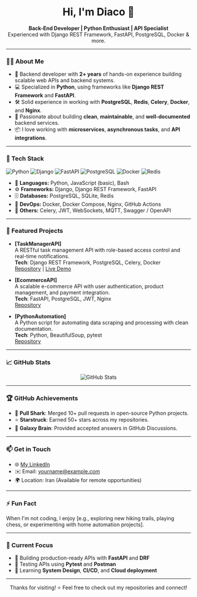 <h1 align="center">Hi, I'm Diaco 👋</h1>

<p align="center">
  <b>Back-End Developer | Python Enthusiast | API Specialist</b><br>
  Experienced with Django REST Framework, FastAPI, PostgreSQL, Docker & more.
</p>

---

### 👨‍💻 About Me

- 🧠 Backend developer with **2+ years** of hands-on experience building scalable web APIs and backend systems.
- 💻 Specialized in **Python**, using frameworks like **Django REST Framework** and **FastAPI**.
- 🛠️ Solid experience in working with **PostgreSQL**, **Redis**, **Celery**, **Docker**, and **Nginx**.
- 🚀 Passionate about building **clean**, **maintainable**, and **well-documented** backend services.
- 📦 I love working with **microservices**, **asynchronous tasks**, and **API integrations**.

---

### 🔧 Tech Stack

![Python](https://img.shields.io/badge/python-3670A0?style=flat&logo=python&logoColor=ffdd54)
![Django](https://img.shields.io/badge/django-092E20?style=flat&logo=django&logoColor=white)
![FastAPI](https://img.shields.io/badge/fastapi-009688?style=flat&logo=fastapi&logoColor=white)
![PostgreSQL](https://img.shields.io/badge/postgresql-316192?style=flat&logo=postgresql&logoColor=white)
![Docker](https://img.shields.io/badge/docker-0db7ed?style=flat&logo=docker&logoColor=white)
![Redis](https://img.shields.io/badge/redis-CC0000?style=flat&logo=redis&logoColor=white)

- 🐍 **Languages:** Python, JavaScript (basic), Bash
- ⚙️ **Frameworks:** Django, Django REST Framework, FastAPI
- 🗄️ **Databases:** PostgreSQL, SQLite, Redis
- 🐳 **DevOps:** Docker, Docker Compose, Nginx, GitHub Actions
- 🔌 **Others:** Celery, JWT, WebSockets, MQTT, Swagger / OpenAPI

---

### 🌟 Featured Projects

- **[TaskManagerAPI]**  
  A RESTful task management API with role-based access control and real-time notifications.  
  **Tech**: Django REST Framework, PostgreSQL, Celery, Docker  
  [Repository](https://github.com/diaco-dev/task-manager-api) | [Live Demo](https://task-manager-api.example.com)

- **[EcommerceAPI]**  
  A scalable e-commerce API with user authentication, product management, and payment integration.  
  **Tech**: FastAPI, PostgreSQL, JWT, Nginx  
  [Repository](https://github.com/diaco-dev/ecommerce-api)

- **[PythonAutomation]**  
  A Python script for automating data scraping and processing with clean documentation.  
  **Tech**: Python, BeautifulSoup, pytest  
  [Repository](https://github.com/diaco-dev/python-automation)

---

### 📈 GitHub Stats

<p align="center">
  <img src="https://github-readme-stats.vercel.app/api?username=diaco-dev&show_icons=true&theme=radical&count_private=true" alt="GitHub Stats" />
</p>

---

### 🏆 GitHub Achievements

- 🦈 **Pull Shark**: Merged 10+ pull requests in open-source Python projects.
- ⭐ **Starstruck**: Earned 50+ stars across my repositories.
- 🧠 **Galaxy Brain**: Provided accepted answers in GitHub Discussions.

---

### 📫 Get in Touch

- 🌐 [My LinkedIn](https://www.linkedin.com/in/your-link/)
- ✉️ Email: yourname@example.com
- 🌍 Location: Iran (Available for remote opportunities)

---

### ⚡ Fun Fact
When I'm not coding, I enjoy [e.g., exploring new hiking trails, playing chess, or experimenting with home automation projects].

---

### 🧠 Current Focus

- 🔭 Building production-ready APIs with **FastAPI** and **DRF**
- 🧪 Testing APIs using **Pytest** and **Postman**
- 🧠 Learning **System Design**, **CI/CD**, and **Cloud deployment**

---


<p align="center">Thanks for visiting! ⭐ Feel free to check out my repositories and connect!</p>
